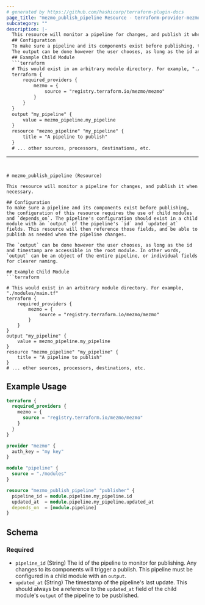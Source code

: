 ```yaml
---
# generated by https://github.com/hashicorp/terraform-plugin-docs
page_title: "mezmo_publish_pipeline Resource - terraform-provider-mezmo"
subcategory: ""
description: |-
  This resource will monitor a pipeline for changes, and publish it when necessary.
  ## Configuration
  To make sure a pipeline and its components exist before publishing, the configuration of this resource requires the use of child modules and depends_on. The pipeline's configuration should exist in a child module with an output of the pipeline's id and updated_at fields. This resource will then reference those fields, and be able to publish as needed when the pipeline changes.
  The output can be done however the user chooses, as long as the id and timestamp are accessible in the root module. In other words, output can be an object of the entire pipeline, or individual fields for clearer naming.
  ## Example Child Module
  ```terraform
  # This would exist in an arbitrary module directory. For example, "./modules/main.tf"
  terraform {
      required_providers {
          mezmo = {
              source = "registry.terraform.io/mezmo/mezmo"
          }
      }
  }
  output "my_pipeline" {
      value = mezmo_pipeline.my_pipeline
  }
  resource "mezmo_pipeline" "my_pipeline" {
      title = "A pipeline to publish"
  }
  # ... other sources, processors, destinations, etc.
  ```
---
```


# mezmo_publish_pipeline (Resource)

This resource will monitor a pipeline for changes, and publish it when necessary.

## Configuration
To make sure a pipeline and its components exist before publishing, the configuration of this resource requires the use of child modules and `depends_on`. The pipeline's configuration should exist in a child module with an `output` of the pipeline's `id` and `updated_at` fields. This resource will then reference those fields, and be able to publish as needed when the pipeline changes.

The `output` can be done however the user chooses, as long as the id and timestamp are accessible in the root module. In other words, `output` can be an object of the entire pipeline, or individual fields for clearer naming.

## Example Child Module
```terraform

# This would exist in an arbitrary module directory. For example, "./modules/main.tf"
terraform {
	required_providers {
		mezmo = {
			source = "registry.terraform.io/mezmo/mezmo"
		}
	}
}
output "my_pipeline" {
	value = mezmo_pipeline.my_pipeline
}
resource "mezmo_pipeline" "my_pipeline" {
	title = "A pipeline to publish"
}
# ... other sources, processors, destinations, etc.

```

## Example Usage

```terraform
terraform {
  required_providers {
    mezmo = {
      source = "registry.terraform.io/mezmo/mezmo"
    }
  }
}

provider "mezmo" {
  auth_key = "my key"
}

module "pipeline" {
  source = "./modules"
}

resource "mezmo_publish_pipeline" "publisher" {
  pipeline_id = module.pipeline.my_pipeline.id
  updated_at  = module.pipeline.my_pipeline.updated_at
  depends_on  = [module.pipeline]
}
```

<!-- schema generated by tfplugindocs -->
## Schema

### Required

- `pipeline_id` (String) The id of the pipeline to monitor for publishing. Any changes to its components will trigger a publish. This pipeline must be configured in a child module with an `output`.
- `updated_at` (String) The timestamp of the pipeline's last update. This should always be a reference to the `updated_at` field of the child module's `output` of the pipeline to be pusblished.
